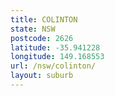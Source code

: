 ```yaml
---
title: COLINTON
state: NSW
postcode: 2626
latitude: -35.941228
longitude: 149.168553
url: /nsw/colinton/
layout: suburb
---
```

